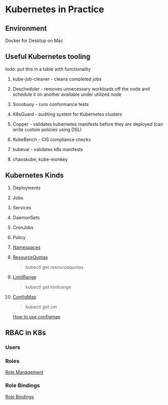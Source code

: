 # Kubernetes in Practice

## Environment

Docker for Desktop on Mac

## Useful Kubernetes tooling 
todo: put this in a table with functionality

1. kube-job-cleaner - cleans completed jobs

2. Descheduler - removes unnecessary workloads off the node and schedule it on another available under utilized node

3. Sonobuoy - runs conformance tests

4. K8sGuard - auditing system for Kubernetes clusters

5. Copper - validates kubernetes manifests before they are deployed (can write custom policies using DSL)

6. KubeBench - CIS compliance checks

7. kubeval - validates k8s manifests

8. chaoskube, kube-monkey

## Kubernetes Kinds

1. Deployments

2. Jobs

3. Services

4. DaemonSets

5. CronJobs

6. Policy

7. [Namespaces](https://github.com/suryaval/workbook/blob/master/kubernetes-in-practice/namespace.yaml)

8. [ResourceQuotas](https://github.com/suryaval/workbook/blob/master/kubernetes-in-practice/ResourceQuota.yaml)

    > kubectl get resourcequotas

9. [LimitRange](./LimitRange.yaml)

    > kubectl get limitrange

10. [ConfigMap](./ConfigMap.yaml)

    >   kubectl get cm
    
    [How to use configmap](./useConfigMap.yaml)

## RBAC in K8s

### Users

[]()

### Roles

[Role Management](./Roles.md)

### Role Bindings

[Role Bindings](./Roles.md)
